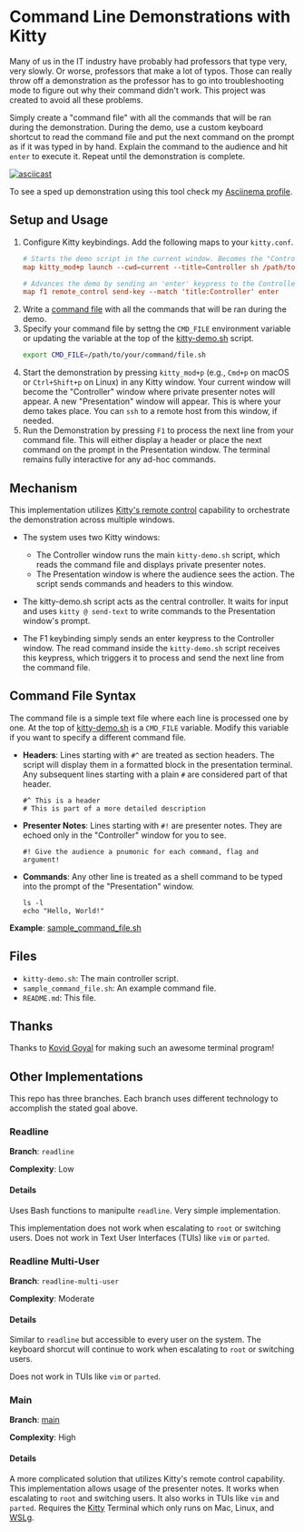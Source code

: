 # Command Line Demonstrations with Kitty

Many of us in the IT industry have probably had professors that type very, very slowly. Or worse, professors that make a lot of typos. Those can really throw off a demonstration as the professor has to go into troubleshooting mode to figure out why their command didn't work. This project was created to avoid all these problems.

Simply create a "command file" with all the commands that will be ran during the demonstration. During the demo, use a custom keyboard shortcut to read the command file and put the next command on the prompt as if it was typed in by hand. Explain the command to the audience and hit `enter` to execute it. Repeat until the demonstration is complete.

[![asciicast](https://asciinema.org/a/706500.svg)](https://asciinema.org/a/706500)

To see a sped up demonstration using this tool check my [Asciinema profile](https://asciinema.org/~sean-twie03).

## Setup and Usage

1. Configure Kitty keybindings. Add the following maps to your `kitty.conf`.
    ```kitty.conf
    # Starts the demo script in the current window. Becomes the "Controller" window.
    map kitty_mod+p launch --cwd=current --title=Controller sh /path/to/kitty-demo.sh

    # Advances the demo by sending an 'enter' keypress to the Controller
    map f1 remote_control send-key --match 'title:Controller' enter
    ```
2. Write a [command file](#command-file-syntax) with all the commands that will be ran during the demo.
3. Specify your command file by settng the `CMD_FILE` environment variable or updating the variable at the top of the [kitty-demo.sh](./kitty-demo.sh) script.
    ```sh
    export CMD_FILE=/path/to/your/command/file.sh
    ```
4. Start the demonstration by pressing `kitty_mod+p` (e.g., `Cmd+p` on macOS or `Ctrl+Shift+p` on Linux) in any Kitty window. Your current window will become the "Controller" window where private presenter notes will appear. A new "Presentation" window will appear. This is where your demo takes place. You can `ssh` to a remote host from this window, if needed.
5. Run the Demonstration by pressing `F1` to process the next line from your command file. This will either display a header or place the next command on the prompt in the Presentation window. The terminal remains fully interactive for any ad-hoc commands.

## Mechanism

This implementation utilizes [Kitty's remote control](https://sw.kovidgoyal.net/kitty/overview/#remote-control) capability to orchestrate the demonstration across multiple windows.

* The system uses two Kitty windows:
    * The Controller window runs the main `kitty-demo.sh` script, which reads the command file and displays private presenter notes.
    * The Presentation window is where the audience sees the action. The script sends commands and headers to this window.

* The kitty-demo.sh script acts as the central controller. It waits for input and uses `kitty @ send-text` to write commands to the Presentation window's prompt.

* The F1 keybinding simply sends an enter keypress to the Controller window. The read command inside the `kitty-demo.sh` script receives this keypress, which triggers it to process and send the next line from the command file.

## Command File Syntax
The command file is a simple text file where each line is processed one by one. At the top of [kitty-demo.sh](./kitty-demo.sh) is a `CMD_FILE` variable. Modify this variable if you want to specify a different command file.

*   **Headers**: Lines starting with `#^` are treated as section headers. The script will display them in a formatted block in the presentation terminal. Any subsequent lines starting with a plain `#` are considered part of that header.
    ```
    #^ This is a header
    # This is part of a more detailed description
    ```
*   **Presenter Notes**: Lines starting with `#!` are presenter notes. They are echoed only in the "Controller" window for you to see.
    ```
    #! Give the audience a pnumonic for each command, flag and argument!
    ```
*   **Commands**: Any other line is treated as a shell command to be typed into the prompt of the "Presentation" window.
    ```
    ls -l
    echo "Hello, World!"
    ```

**Example**: [sample_command_file.sh](./sample_command_file.sh)

## Files

*   `kitty-demo.sh`: The main controller script.
*   `sample_command_file.sh`: An example command file.
*   `README.md`: This file.

## Thanks

Thanks to [Kovid Goyal](https://sw.kovidgoyal.net/kitty/support/) for making such an awesome terminal program!

## Other Implementations

This repo has three branches. Each branch uses different technology to accomplish the stated goal above.

### Readline

**Branch**: `readline`

**Complexity**: Low

#### Details

Uses Bash functions to manipulte `readline`. Very simple implementation.

This implementation does not work when escalating to `root` or switching users. Does not work in Text User Interfaces (TUIs) like `vim` or `parted`.

### Readline Multi-User

**Branch**: `readline-multi-user`

**Complexity**: Moderate

#### Details

Similar to `readline` but accessible to every user on the system. The keyboard shorcut will continue to work when escalating to `root` or switching users.

Does not work in TUIs like `vim` or `parted`.

### Main

**Branch**: [main](https://github.com/seantwie03/cli_demos)

**Complexity**: High

#### Details

A more complicated solution that utilizes Kitty's remote control capability. This implementation allows usage of the presenter notes. It works when escalating to `root` and switching users. It also works in TUIs like `vim` and `parted`. Requires the [Kitty](https://sw.kovidgoyal.net/kitty/) Terminal which only runs on Mac, Linux, and [WSLg](https://learn.microsoft.com/en-us/windows/wsl/tutorials/gui-apps).

